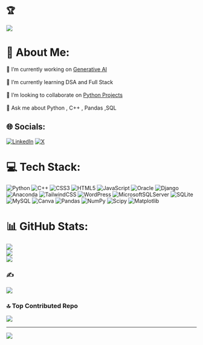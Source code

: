 ## 🏆 
![](https://github-profile-trophy.vercel.app/?username=m-hassanqureshi&theme=onedark&no-frame=false&no-bg=true&margin-w=4)

# 💫 About Me:
🔭 I’m currently working on [Generative AI ]()<br><br>🌱 I’m currently learning DSA and Full Stack <br><br>👯 I’m looking to collaborate on [Python Projects](https://github.com/m-hassanqureshi/python-beginner-level-projects) <br><br>💬 Ask me about Python , C++ , Pandas ,SQL


## 🌐 Socials:
[![LinkedIn](https://img.shields.io/badge/LinkedIn-%230077B5.svg?logo=linkedin&logoColor=white)](https://linkedin.com/in/m-hassan-qureshi) [![X](https://img.shields.io/badge/X-black.svg?logo=X&logoColor=white)](https://x.com/m_hassanqureshi) 

# 💻 Tech Stack:
![Python](https://img.shields.io/badge/python-3670A0?style=for-the-badge&logo=python&logoColor=ffdd54) ![C++](https://img.shields.io/badge/c++-%2300599C.svg?style=for-the-badge&logo=c%2B%2B&logoColor=white) ![CSS3](https://img.shields.io/badge/css3-%231572B6.svg?style=for-the-badge&logo=css3&logoColor=white) ![HTML5](https://img.shields.io/badge/html5-%23E34F26.svg?style=for-the-badge&logo=html5&logoColor=white) ![JavaScript](https://img.shields.io/badge/javascript-%23323330.svg?style=for-the-badge&logo=javascript&logoColor=%23F7DF1E) ![Oracle](https://img.shields.io/badge/Oracle-F80000?style=for-the-badge&logo=oracle&logoColor=white) ![Django](https://img.shields.io/badge/django-%23092E20.svg?style=for-the-badge&logo=django&logoColor=white) ![Anaconda](https://img.shields.io/badge/Anaconda-%2344A833.svg?style=for-the-badge&logo=anaconda&logoColor=white) ![TailwindCSS](https://img.shields.io/badge/tailwindcss-%2338B2AC.svg?style=for-the-badge&logo=tailwind-css&logoColor=white) ![WordPress](https://img.shields.io/badge/WordPress-%23117AC9.svg?style=for-the-badge&logo=WordPress&logoColor=white) ![MicrosoftSQLServer](https://img.shields.io/badge/Microsoft%20SQL%20Server-CC2927?style=for-the-badge&logo=microsoft%20sql%20server&logoColor=white) ![SQLite](https://img.shields.io/badge/sqlite-%2307405e.svg?style=for-the-badge&logo=sqlite&logoColor=white) ![MySQL](https://img.shields.io/badge/mysql-4479A1.svg?style=for-the-badge&logo=mysql&logoColor=white) ![Canva](https://img.shields.io/badge/Canva-%2300C4CC.svg?style=for-the-badge&logo=Canva&logoColor=white) ![Pandas](https://img.shields.io/badge/pandas-%23150458.svg?style=for-the-badge&logo=pandas&logoColor=white) ![NumPy](https://img.shields.io/badge/numpy-%23013243.svg?style=for-the-badge&logo=numpy&logoColor=white) ![Scipy](https://img.shields.io/badge/SciPy-%230C55A5.svg?style=for-the-badge&logo=scipy&logoColor=%white) ![Matplotlib](https://img.shields.io/badge/Matplotlib-%23ffffff.svg?style=for-the-badge&logo=Matplotlib&logoColor=black)
# 📊 GitHub Stats:
![](https://github-readme-stats.vercel.app/api?username=m-hassanqureshi&theme=cobalt&hide_border=false&include_all_commits=true&count_private=true)<br/>
![](https://github-readme-streak-stats.herokuapp.com/?user=m-hassanqureshi&theme=cobalt&hide_border=false)<br/>
![](https://github-readme-stats.vercel.app/api/top-langs/?username=m-hassanqureshi&theme=cobalt&hide_border=false&include_all_commits=true&count_private=true&layout=compact)

### ✍️  
![](https://quotes-github-readme.vercel.app/api?type=horizontal&theme=radical)

### 🔝 Top Contributed Repo
![](https://github-contributor-stats.vercel.app/api?username=m-hassanqureshi&limit=5&theme=radical&combine_all_yearly_contributions=true)

---
[![](https://visitcount.itsvg.in/api?id=m-hassanqureshi&icon=0&color=4)](https://visitcount.itsvg.in)

<!-- Proudly created with GPRM ( https://gprm.itsvg.in ) -->
